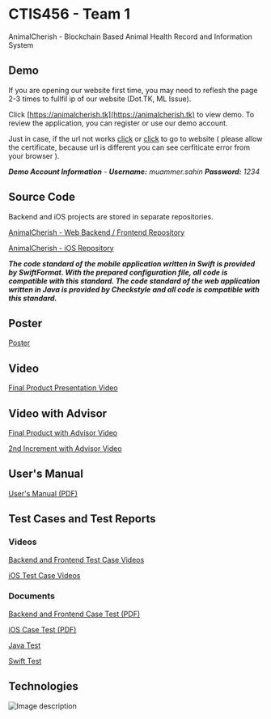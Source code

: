 # CTIS456 - Team 1

AnimalCherish - Blockchain Based Animal Health Record and Information System

## Demo

If you are opening our website first time, you may need to reflesh the page 2-3 times to fullfil ip of our website (Dot.TK, ML Issue).

Click [https://animalcherish.tk](https://animalcherish.tk) to view demo. To review the application, you can register or use our demo account.

Just in case, if the url not works [click](https://138.68.67.165/) or [click](https://animalcherish.ml/) to go to website ( please allow the certificate, because url is different you can see cerfiticate error from your browser ).

***Demo Account Information** - **Username:** muammer.sahin **Password:** 1234*

## Source Code

Backend and iOS projects are stored in separate repositories.

[AnimalCherish - Web Backend / Frontend Repository](https://github.com/cagatayozata/AnimalCherish)

[AnimalCherish - iOS Repository](https://github.com/cagatayozata/AnimalCherish_iOS)

***The code standard of the mobile application written in Swift is provided by SwiftFormat. With the prepared configuration file, all code is compatible with this standard. The code standard of the web application written in Java is provided by Checkstyle and all code is compatible with this standard.***

## Poster

[Poster](https://raw.githubusercontent.com/cagatayozata/CTIS456_Team1/master/Poster/Poster.jpg)

## Video

[Final Product Presentation Video](https://youtu.be/_WwoQHxu-l4)

## Video with Advisor

[Final Product with Advisor Video](https://www.youtube.com/watch?v=DfDI3tdYhOY)

[2nd Increment with Advisor Video](https://www.youtube.com/watch?v=8Qay1PM9990)

## User's Manual

[User's Manual (PDF)](https://github.com/cagatayozata/CTIS456_Team1/blob/master/User%20Manual/AnimalCherish%20%20User%20Manual.pdf)

## Test Cases and Test Reports

### Videos

[Backend and Frontend Test Case Videos](https://www.youtube.com/watch?v=yZkmFCnwhS4)

[iOS Test Case Videos](https://www.youtube.com/watch?v=3YJPb2UC62I&feature=youtu.be)

### Documents

[Backend and Frontend Case Test (PDF)](https://github.com/cagatayozata/CTIS456_Team1/blob/master/Case%20Tests/BackendandFrontendCaseTests.pdf)

[iOS Case Test (PDF)](https://github.com/cagatayozata/CTIS456_Team1/blob/master/Case%20Tests/iOSCaseTests.pdf)

[Java Test](https://cagatayozata.com/ctis/javatest)

[Swift Test](https://github.com/cagatayozata/CTIS456_Team1/tree/master/Swift%20Test)

## Technologies

![Image description](https://i.ibb.co/RT9rxgr/3c210455-ce1d-430c-aa30-5d44d9b9c8d4.jpg)








